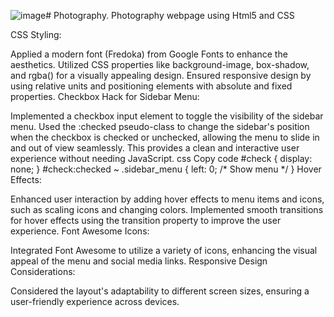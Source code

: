 ![image](https://github.com/user-attachments/assets/414f57e3-238c-4959-868b-7c718074ada0)# Photography.
Photography webpage using Html5 and CSS

CSS Styling:

Applied a modern font (Fredoka) from Google Fonts to enhance the aesthetics.
Utilized CSS properties like background-image, box-shadow, and rgba() for a visually appealing design.
Ensured responsive design by using relative units and positioning elements with absolute and fixed properties.
Checkbox Hack for Sidebar Menu:

Implemented a checkbox input element to toggle the visibility of the sidebar menu.
Used the :checked pseudo-class to change the sidebar's position when the checkbox is checked or unchecked, allowing the menu to slide in and out of view seamlessly. This provides a clean and interactive user experience without needing JavaScript.
css
Copy code
#check {
    display: none; 
} 
#check:checked ~ .sidebar_menu {
    left: 0; /* Show menu */
}
Hover Effects:

Enhanced user interaction by adding hover effects to menu items and icons, such as scaling icons and changing colors.
Implemented smooth transitions for hover effects using the transition property to improve the user experience.
Font Awesome Icons:

Integrated Font Awesome to utilize a variety of icons, enhancing the visual appeal of the menu and social media links.
Responsive Design Considerations:

Considered the layout's adaptability to different screen sizes, ensuring a user-friendly experience across devices.
